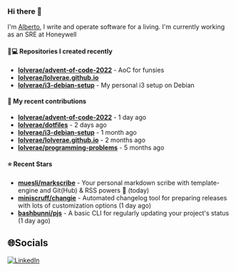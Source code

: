 ### Hi there 👋

I'm [Alberto](https://albertolvera.com), I write and operate software for a living. I'm currently working as an SRE at Honeywell

#### 👨💻 Repositories I created recently
- **[lolverae/advent-of-code-2022](https://github.com/lolverae/advent-of-code-2022)** - AoC for funsies
- **[lolverae/lolverae.github.io](https://github.com/lolverae/lolverae.github.io)**
- **[lolverae/i3-debian-setup](https://github.com/lolverae/i3-debian-setup)** - My personal i3 setup on Debian

#### 🚀 My recent contributions
- **[lolverae/advent-of-code-2022](https://github.com/lolverae/advent-of-code-2022)** - 1 day ago
- **[lolverae/dotfiles](https://github.com/lolverae/dotfiles)** - 2 days ago
- **[lolverae/i3-debian-setup](https://github.com/lolverae/i3-debian-setup)** - 1 month ago
- **[lolverae/lolverae.github.io](https://github.com/lolverae/lolverae.github.io)** - 2 months ago
- **[lolverae/programming-problems](https://github.com/lolverae/programming-problems)** - 5 months ago

#### ⭐ Recent Stars
- **[muesli/markscribe](https://github.com/muesli/markscribe)** - Your personal markdown scribe with template-engine and Git(Hub) &amp; RSS powers 📜 (today)
- **[miniscruff/changie](https://github.com/miniscruff/changie)** - Automated changelog tool for preparing releases with lots of customization options (1 day ago)
- **[bashbunni/pjs](https://github.com/bashbunni/pjs)** - A basic CLI for regularly updating your project&#39;s status (1 day ago)

## 🌐Socials
[![LinkedIn](https://img.shields.io/badge/LinkedIn-%230077B5.svg?logo=linkedin&logoColor=white)](https://www.linkedin.com/in/luis-alberto-olvera/)
